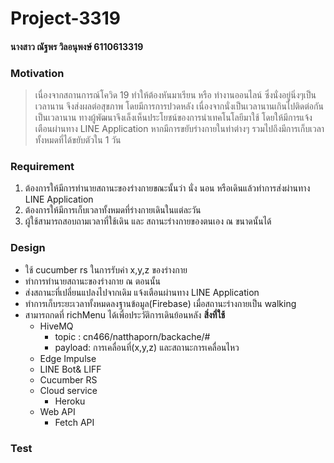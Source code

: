 # Project-3319
#### นางสาว ณัฐพร วิลอนุพงษ์ 6110613319
### Motivation
> เนื่องจากสถานการณ์โควิด 19 ทำให้ต้องหันมาเรียน หรือ ทำงานออนไลน์ ซึ่งนั่งอยู่นิ่งๆเป็นเวลานาน จึงส่งผลต่อสุขภาพ โดยมีการการปวดหลัง เนื่องจากนั่งเป็นเวลานานเกินไปติดต่อกันเป็นเวลานาน
> ทางผู้พัฒนาจึงเล็งเห็นประโยชน์ของการนำเทคโนโลยีมาใช้ โดยให้มีการแจ้งเตือนผ่านทาง LINE Application หากมีการขยับร่างกายในท่าต่างๆ รวมไปถึงมีการเก็บเวลาทั้งหมดที่ได้ขยับตัวใน 1 วัน

### Requirement
1. ต้องการให้มีการทำนายสถานะของร่างกายขณะนั้นว่า นั่ง นอน หรือเดินแล้วทำการส่งผ่านทาง LINE Application 
2. ต้องการให้มีการเก็บเวลาทั้งหมดที่ร่างกายเดินในแต่ละวัน
3. ผู้ใช้สามารถสอบถามเวลาที่ใช้เดิน และ สถานะร่างกายของตนเอง ณ ขนาดนั้นได้

### Design
- ใช้ cucumber rs ในการรับค่า x,y,z ของร่างกาย
- ทำการทำนายสถานะของร่างกาย ณ ตอนนั้น
- ส่งสถานะที่เปลี่ยนแปลงไปจากเดิม แจ้งเตือนผ่านทาง LINE Application
- ทำการเก็บระยะเวลาทั้งหมดลงฐานข้อมูล(Firebase) เมื่อสถานะร่างกายเป็น walking
- สามารถกดที่ richMenu ได้เพื่อประวัติการเดินย้อนหลัง
**สิ่งที่ใช้**
  - HiveMQ
    - topic : cn466/natthaporn/backache/#
    - payload: การเคลื่อนที่(x,y,z) และสถานะการเคลื่อนไหว
  - Edge Impulse
  - LINE Bot& LIFF 
  - Cucumber RS
  - Cloud service 
    - Heroku
  - Web API 
    - Fetch API

### Test

